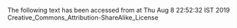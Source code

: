 The following text has been accessed from at Thu Aug 8 22:52:32 IST 2019
Creative_Commons_Attribution-ShareAlike_License
